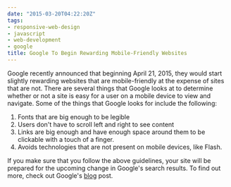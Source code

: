 ```yaml
---
date: "2015-03-20T04:22:20Z"
tags:
- responsive-web-design
- javascript
- web-development
- google
title: Google To Begin Rewarding Mobile-Friendly Websites
---
```


Google recently announced that beginning April 21, 2015, they would start slightly rewarding websites that are mobile-friendly at the expense of sites that are not. There are several things that Google looks at to determine whether or not a site is easy for a user on a mobile device to view and navigate. Some of the things that Google looks for include the following:

1. Fonts that are big enough to be legible
1. Users don't have to scroll left and right to see content
1. Links are big enough and have enough space around them to be clickable with a touch of a finger.
1. Avoids technologies that are not present on mobile devices, like Flash.

If you make sure that you follow the above guidelines, your site will be prepared for the upcoming change in Google's search results. To find out more, check out Google's [blog](http://googlewebmastercentral.blogspot.com/2014/11/helping-users-find-mobile-friendly-pages.html) post.
